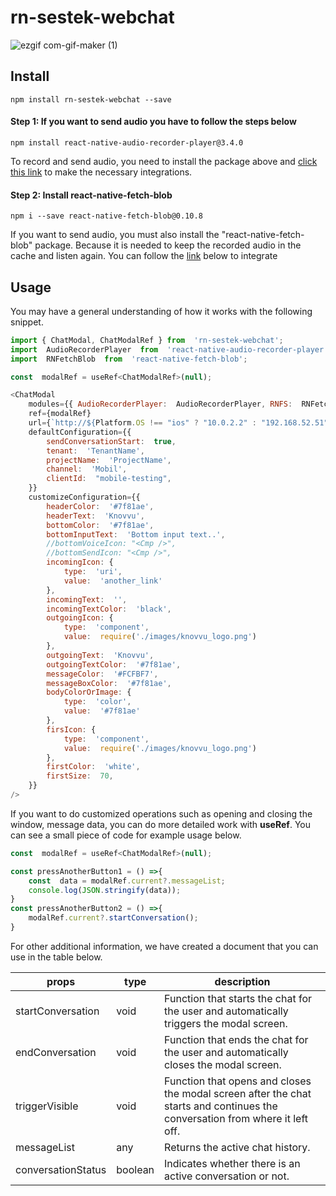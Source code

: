# rn-sestek-webchat

![ezgif com-gif-maker (1)](https://user-images.githubusercontent.com/52356400/165738752-cd7f55a2-0c90-47b5-bad0-ad7b56cc2103.gif)

##  Install

```
npm install rn-sestek-webchat --save
```

#### Step 1: If you want to send audio you have to follow the steps below 

```
npm install react-native-audio-recorder-player@3.4.0
```

To record and send audio, you need to install the package above and [click this link](https://www.npmjs.com/package/react-native-audio-recorder-player) to make the necessary integrations.

#### Step 2: Install react-native-fetch-blob

```
npm i --save react-native-fetch-blob@0.10.8
```

If you want to send audio, you must also install the "react-native-fetch-blob" package. Because it is needed to keep the recorded audio in the cache and listen again.
You can follow the [link](https://www.npmjs.com/package/react-native-fetch-blob) below to integrate

## Usage

You may have a general understanding of how it works with the following snippet.
```javascript
import { ChatModal, ChatModalRef } from  'rn-sestek-webchat';
import  AudioRecorderPlayer  from  'react-native-audio-recorder-player';
import  RNFetchBlob  from  'react-native-fetch-blob';

const  modalRef = useRef<ChatModalRef>(null);

<ChatModal
	modules={{ AudioRecorderPlayer:  AudioRecorderPlayer, RNFS:  RNFetchBlob }}
	ref={modalRef}
	url={`http://${Platform.OS !== "ios" ? "10.0.2.2" : "192.168.52.51"}:55020/chathub`}
	defaultConfiguration={{
		sendConversationStart:  true,
		tenant:  'TenantName',
		projectName:  'ProjectName',
		channel:  'Mobil',
		clientId:  "mobile-testing",
	}}
	customizeConfiguration={{
		headerColor:  '#7f81ae',
		headerText:  'Knovvu',
		bottomColor:  '#7f81ae',
		bottomInputText:  'Bottom input text..',
		//bottomVoiceIcon: "<Cmp />",
		//bottomSendIcon: "<Cmp />",
		incomingIcon: { 
			type:  'uri', 
			value:  'another_link' 
		},
		incomingText:  '',
		incomingTextColor:  'black',
		outgoingIcon: { 
			type:  'component', 
			value:  require('./images/knovvu_logo.png') 
		},
		outgoingText:  'Knovvu',
		outgoingTextColor:  '#7f81ae',
		messageColor:  '#FCFBF7',
		messageBoxColor:  '#7f81ae',
		bodyColorOrImage: { 
			type:  'color', 
			value:  '#7f81ae' 
		},
		firsIcon: { 
			type:  'component', 
			value:  require('./images/knovvu_logo.png') 
		},
		firstColor:  'white',
		firstSize:  70,
	}}
/>
```

If you want to do customized operations such as opening and closing the window, message data, you can do more detailed work with **useRef**. 
You can see a small piece of code for example usage below.

```javascript
const  modalRef = useRef<ChatModalRef>(null);

const pressAnotherButton1 = () =>{
	const  data = modalRef.current?.messageList;
	console.log(JSON.stringify(data));
}
const pressAnotherButton2 = () =>{
	modalRef.current?.startConversation();
}
```
For other additional information, we have created a document that you can use in the table below.

| props                     | type       | description                                                                                                                  |
| ------------------------- | ---------- | -------------                                                                                                                |
| startConversation         | void       | Function that starts the chat for the user and automatically triggers the modal screen.                                      |
| endConversation           | void       | Function that ends the chat for the user and automatically closes the modal screen.                                          |
| triggerVisible            | void       | Function that opens and closes the modal screen after the chat starts and continues the conversation from where it left off. |
| messageList               | any        | Returns the active chat history.                                                                                             |
| conversationStatus        | boolean    | Indicates whether there is an active conversation or not.                                                                    |

